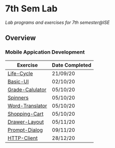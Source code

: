 # 7th Sem Lab

_Lab programs and exercises for 7th semester@ISE_

## Overview

### Mobile Appication Development

| Exercise                                                           | Date Completed |
| ------------------------------------------------------------------ | -------------- |
| [Life-Cycle](Mobile-Application-Development/Life-Cycle)            | 21/09/20       |
| [Basic-UI](Mobile-Application-Development/BasicUI)                 | 02/10/20       |
| [Grade-Calulator](Mobile-Application-Development/Grade-Calculator) | 05/10/20       |
| [Spinners](Mobile-Application-Development/Spinners)                | 05/10/20       |
| [Word-Translator](Mobile-Application-Development/Word-Translator)  | 05/10/20       |
| [Shopping-Cart](Mobile-Application-Development/Shopping-Cart)      | 05/10/20       |
| [Drawer-Layout](Mobile-Application-Development/Drawer-Layout)      | 05/11/20       |
| [Prompt-Dialog](Mobile-Application-Development/Prompt-Dialog)      | 09/11/20       |
| [HTTP-Client](Mobile-Application-Development/HTTP_Client)          | 28/12/20       |
